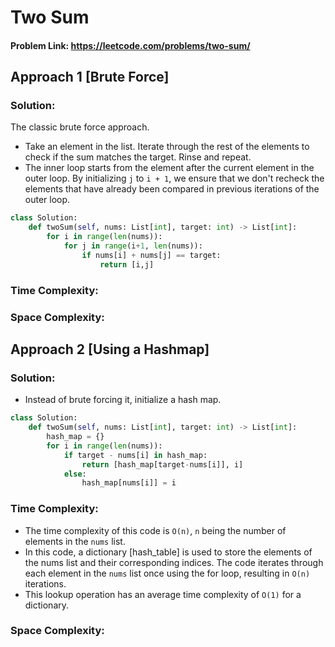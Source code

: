 # Two Sum

#### Problem Link: https://leetcode.com/problems/two-sum/  


## Approach 1 [Brute Force]

### Solution:

The classic brute force approach. 
* Take an element in the list. Iterate through the rest of the elements to check if the sum matches the target. Rinse and repeat.
* The inner loop starts from the element after the current element in the outer loop. By initializing `j` to `i + 1`, we ensure that we don't recheck the elements that have already been compared in previous iterations of the outer loop.

```py
class Solution:
    def twoSum(self, nums: List[int], target: int) -> List[int]:
        for i in range(len(nums)):
            for j in range(i+1, len(nums)):
                if nums[i] + nums[j] == target:
                    return [i,j] 
```

### Time Complexity:

### Space Complexity:

## Approach 2 [Using a Hashmap]

### Solution:
* Instead of brute forcing it, initialize a hash map. 

```py
class Solution:
    def twoSum(self, nums: List[int], target: int) -> List[int]:
        hash_map = {}
        for i in range(len(nums)):
            if target - nums[i] in hash_map:
                return [hash_map[target-nums[i]], i]
            else: 
                hash_map[nums[i]] = i
```
### Time Complexity:
* The time complexity of this code is `O(n)`, `n` being the number of elements in the `nums` list.
* In this code, a dictionary [hash_table] is used to store the elements of the nums list and their corresponding indices. The code iterates through each element in the `nums` list once using the for loop, resulting in `O(n)` iterations.
* This lookup operation has an average time complexity of `O(1)` for a dictionary.

### Space Complexity:

